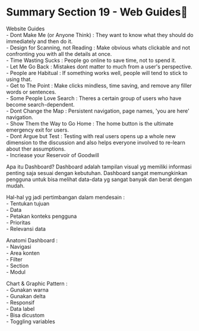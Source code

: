 # Summary Section 19 - Web Guides:rocket:
<p>
Website Guides<br>
- Dont Make Me (or Anyone Think) : They want to know what they should do immediately and then do it.<br>
- Design for Scanning, not Reading : Make obvious whats clickable and not confronting you with all the details at once.<br>
- Time Wasting Sucks : People go online to save time, not to spend it.<br>
- Let Me Go Back : Mistakes dont matter to much from a user's perspective.<br>
- People are Habitual : If something works well, people will tend to stick to using that.<br>
- Get to The Point : Make clicks mindless, time saving, and remove any filler words or sentences.<br>
- Some People Love Search : Theres a certain group of users who have become search-dependent.<br>
- Dont Change the Map : Persistent navigation, page names, 'you are here' navigation.<br>
- Show Them the Way to Go Home : The home button is the ultimate emergency exit for users.<br>
- Dont Argue but Test : Testing with real users opens up a whole new dimension to the discussion and also helps everyone involved to re-learn about ther assumptions.<br>
- Incriease your Reservoir of Goodwill<br>

Apa itu Dashboard? Dashboard adalah tampilan visual yg memiliki informasi penting saja sesuai dengan kebutuhan. Dashboard sangat memungkinkan pengguna untuk bisa melihat data-data yg sangat banyak dan berat dengan mudah.
<p>
Hal-hal yg jadi pertimbangan dalam mendesain :<br>
- Tentukan tujuan<br>
- Data<br>
- Petakan konteks pengguna<br>
- Prioritas<br>
- Relevansi data<br>
<p>
Anatomi Dashboard :<br>
- Navigasi<br>
- Area konten<br>
- Filter<br>
- Section<br>
- Modul<br>
<p>
Chart & Graphic Pattern :<br>
- Gunakan warna<br>
- Gunakan delta<br>
- Responsif<br>
- Data label<br>
- Bisa dicustom<br>
- Toggling variables<br>